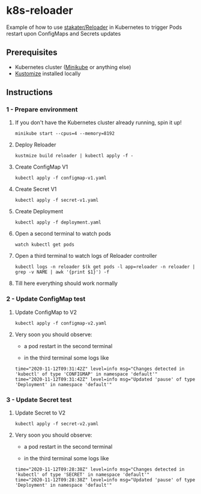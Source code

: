 
# k8s-reloader

Example of how to use [stakater/Reloader](https://github.com/stakater/Reloader) in Kubernetes to trigger Pods restart upon ConfigMaps and Secrets updates

## Prerequisites

- Kubernetes cluster ([Minikube](https://minikube.sigs.k8s.io/docs/start/) or anything else)
- [Kustomize](https://kustomize.io/) installed locally

## Instructions

### 1 - Prepare environment

1. If you don't have the Kubernetes cluster already running, spin it up!

	```shell script
	minikube start --cpus=4 --memory=8192
	```

1. Deploy Reloader

	```shell script
	kustmize build reloader | kubectl apply -f -
	```

1. Create ConfigMap V1

	```shell script
	kubectl apply -f configmap-v1.yaml
	```

1. Create Secret V1

	```shell script
	kubectl apply -f secret-v1.yaml
	```

1. Create Deployment

	```shell script
	kubectl apply -f deployment.yaml
	```

1. Open a second terminal to watch pods

	```shell script
	watch kubectl get pods
	```

1. Open a third terminal to watch logs of Reloader controller

	```shell script
	kubectl logs -n reloader $(k get pods -l app=reloader -n reloader | grep -v NAME | awk '{print $1}') -f
	```

1. Till here everything should work normally

### 2 - Update ConfigMap test

1. Update ConfigMap to V2

	```shell script
	kubectl apply -f configmap-v2.yaml
	```

1. Very soon you should observe:

	- a pod restart in the second terminal

	- in the third terminal some logs like
	
	```
	time="2020-11-12T09:31:42Z" level=info msg="Changes detected in 'kubectl' of type 'CONFIGMAP' in namespace 'default'"
	time="2020-11-12T09:31:42Z" level=info msg="Updated 'pause' of type 'Deployment' in namespace 'default'"
	```

### 3 - Update Secret test

1. Update Secret to V2

	```shell script
	kubectl apply -f secret-v2.yaml
	```

1. Very soon you should observe:

	- a pod restart in the second terminal

	- in the third terminal some logs like
	
	```
	time="2020-11-12T09:28:38Z" level=info msg="Changes detected in 'kubectl' of type 'SECRET' in namespace 'default'"
	time="2020-11-12T09:28:38Z" level=info msg="Updated 'pause' of type 'Deployment' in namespace 'default'"
	```
